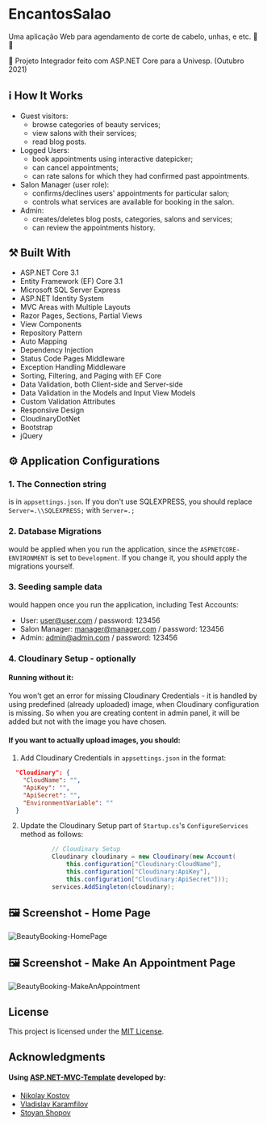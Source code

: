 # EncantosSalao

Uma aplicação Web para agendamento de corte de cabelo, unhas, e etc. :calendar: :nail_care:

:dart:  Projeto Integrador feito com ASP.NET Core para a Univesp. (Outubro 2021) 

## :information_source: How It Works

- Guest visitors: 
  - browse categories of beauty services;
  - view salons with their services;
  - read blog posts.
- Logged Users:
  - book appointments using interactive datepicker; 
  - can cancel appointments; 
  - can rate salons for which they had confirmed past appointments.  
- Salon Manager (user role):
  - confirms/declines users' appointments for particular salon; 
  - controls what services are available for booking in the salon.
- Admin:
  - creates/deletes blog posts, categories, salons and services; 
  - can review the appointments history.

## :hammer_and_pick: Built With

- ASP.NET Core 3.1
- Entity Framework (EF) Core 3.1
- Microsoft SQL Server Express
- ASP.NET Identity System
- MVC Areas with Multiple Layouts
- Razor Pages, Sections, Partial Views
- View Components
- Repository Pattern
- Auto Мapping
- Dependency Injection
- Status Code Pages Middleware
- Exception Handling Middleware
- Sorting, Filtering, and Paging with EF Core
- Data Validation, both Client-side and Server-side
- Data Validation in the Models and Input View Models
- Custom Validation Attributes
- Responsive Design
- CloudinaryDotNet
- Bootstrap
- jQuery

## :gear: Application Configurations

### 1. The Connection string 
is in `appsettings.json`. If you don't use SQLEXPRESS, you should replace `Server=.\\SQLEXPRESS;` with `Server=.;`

### 2. Database Migrations 
would be applied when you run the application, since the `ASPNETCORE-ENVIRONMENT` is set to `Development`. If you change it, you should apply the migrations yourself.

### 3. Seeding sample data
would happen once you run the application, including Test Accounts:
  - User: user@user.com / password: 123456
  - Salon Manager: manager@manager.com / password: 123456
  - Admin: admin@admin.com / password: 123456
 
### 4. Cloudinary Setup - optionally
#### Running without it:
You won't get an error for missing Cloudinary Credentials - it is handled by using predefined (already uploaded) image, when Cloudinary configuration is missing. So when you are creating content in admin panel, it will be added but not with the image you have chosen.
#### If you want to actually upload images, you should:
1. Add Cloudinary Credentials in `appsettings.json` in the format:
```json
  "Cloudinary": {
    "CloudName": "",
    "ApiKey": "",
    "ApiSecret": "",
    "EnvironmentVariable": ""
  }
```
2. Update the Cloudinary Setup part of `Startup.cs`'s `ConfigureServices` method as follows:
```csharp
            // Cloudinary Setup
            Cloudinary cloudinary = new Cloudinary(new Account(
                this.configuration["Cloudinary:CloudName"],
                this.configuration["Cloudinary:ApiKey"],
                this.configuration["Cloudinary:ApiSecret"]));
            services.AddSingleton(cloudinary);
```

## :framed_picture: Screenshot - Home Page

![BeautyBooking-HomePage](https://res.cloudinary.com/beauty-booking/image/upload/v1588865868/SCREENSHOTS/1-home_orn9ng.png)

## :framed_picture: Screenshot - Make An Appointment Page

![BeautyBooking-MakeAnAppointment](https://res.cloudinary.com/beauty-booking/image/upload/v1588865868/SCREENSHOTS/4-make-an-appointment_zclidt.png)

## License

This project is licensed under the [MIT License](LICENSE).

## Acknowledgments

#### Using [ASP.NET-MVC-Template](https://github.com/NikolayIT/ASP.NET-MVC-Template) developed by:
- [Nikolay Kostov](https://github.com/NikolayIT)
- [Vladislav Karamfilov](https://github.com/vladislav-karamfilov)
- [Stoyan Shopov](https://github.com/StoyanShopov)

